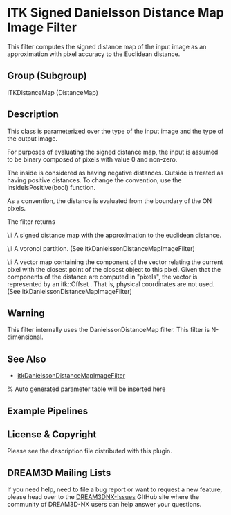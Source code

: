 # ITK Signed Danielsson Distance Map Image Filter

This filter computes the signed distance map of the input image as an approximation with pixel accuracy to the Euclidean distance.

## Group (Subgroup)

ITKDistanceMap (DistanceMap)

## Description

This class is parameterized over the type of the input image and the type of the output image.

For purposes of evaluating the signed distance map, the input is assumed to be binary composed of pixels with value 0 and non-zero.

The inside is considered as having negative distances. Outside is treated as having positive distances. To change the convention, use the InsideIsPositive(bool) function.

As a convention, the distance is evaluated from the boundary of the ON pixels.

The filter returns

\li A signed distance map with the approximation to the euclidean distance.

\li A voronoi partition. (See itkDanielssonDistanceMapImageFilter)

\li A vector map containing the component of the vector relating the current pixel with the closest point of the closest object to this pixel. Given that the components of the distance are computed in "pixels", the vector is represented by an itk::Offset . That is, physical coordinates are not used. (See itkDanielssonDistanceMapImageFilter)

## Warning

This filter internally uses the DanielssonDistanceMap filter. This filter is N-dimensional.

## See Also

- [itkDanielssonDistanceMapImageFilter](https://itk.org/Doxygen/html/classitk_1_1itkDanielssonDistanceMapImageFilter.html)

% Auto generated parameter table will be inserted here

## Example Pipelines

## License & Copyright

Please see the description file distributed with this plugin.

## DREAM3D Mailing Lists

If you need help, need to file a bug report or want to request a new feature, please head over to the [DREAM3DNX-Issues](https://github.com/BlueQuartzSoftware/DREAM3DNX-Issues/discussions) GItHub site where the community of DREAM3D-NX users can help answer your questions.
